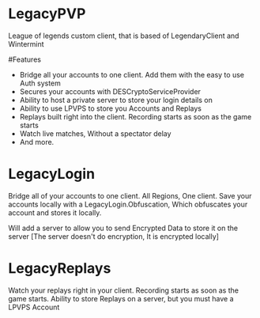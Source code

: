 LegacyPVP
=========

League of legends custom client, that is based of LegendaryClient and Wintermint

#Features
* Bridge all your accounts to one client. Add them with the easy to use Auth system
* Secures your accounts with DESCryptoServiceProvider
* Ability to host a private server to store your login details on
* Ability to use LPVPS to store you Accounts and Replays
* Replays built right into the client. Recording starts as soon as the game starts
* Watch live matches, Without a spectator delay
* And more.

LegacyLogin
===========

Bridge all of your accounts to one client. All Regions, One client.
Save your accounts locally with a LegacyLogin.Obfuscation, Which obfuscates your account and stores it locally.

Will add a server to allow you to send Encrypted Data to store it on the server [The server doesn't do encryption, It is encrypted locally]

LegacyReplays
=============

Watch your replays right in your client. Recording starts as soon as the game starts.
Ability to store Replays on a server, but you must have a LPVPS Account

